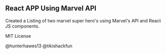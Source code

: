 ## React APP Using Marvel API ##

Created a Listing of two marvel super hero's using Marvel's API and React JS components.

MIT License

@hunterhawes13
@tikishackfun